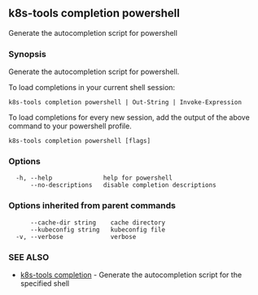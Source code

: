 ## k8s-tools completion powershell

Generate the autocompletion script for powershell

### Synopsis

Generate the autocompletion script for powershell.

To load completions in your current shell session:

	k8s-tools completion powershell | Out-String | Invoke-Expression

To load completions for every new session, add the output of the above command
to your powershell profile.


```
k8s-tools completion powershell [flags]
```

### Options

```
  -h, --help              help for powershell
      --no-descriptions   disable completion descriptions
```

### Options inherited from parent commands

```
      --cache-dir string    cache directory
      --kubeconfig string   kubeconfig file
  -v, --verbose             verbose
```

### SEE ALSO

* [k8s-tools completion](k8s-tools_completion.md)	 - Generate the autocompletion script for the specified shell

